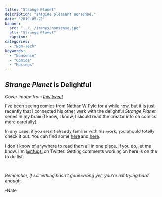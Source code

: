 ```yaml
---
title: "Strange Planet"
description: "Imagine pleasant nonsense."
date: "2019-05-22"
banner:
  src: "../../images/nonsense.jpg"
  alt: "Strange Planet"
  caption: ''
categories:
  - "Non-Tech"
keywords:
  - "Nonsense"
  - "Comics"
  - "Musings"
---
```


## _Strange Planet_ is Delightful

_Cover image from [this tweet](https://twitter.com/nathanwpyle/status/1100483318850772992/photo/3)_

I've been seeing comics from Nathan W Pyle for a while now, but it is just recently that I connected his other work with the delightful _Strange Planet_ series in my brain (I know, I know, I should read the creator info on comics more carefully).

In any case, if you aren't already familiar with his work, you should totally check it out. You can find some [here](https://www.instagram.com/nathanwpylestrangeplanet/?hl=en) and [here](https://www.nathanwpyle.art/strangeplanet).

I don't know of anywhere to read them all in one place. If you do, let me know. I'm [@nfugal](https://twitter.com/nfugal) on Twitter. Getting comments working on here is on the to do list.


<br />

_Remember, if something hasn't gone wrong yet, you're not trying hard enough._

-Nate

